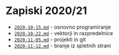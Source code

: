 # Zapiski 2020/21

* [`2020-10-15.md`](2020-10-15.md) - osnovno programiranje
* [`2020-10-22.md`](2020-10-22.md) - vektorji in razpredelnice
* [`2020-11-05.md`](2020-11-05.md) - projekti in git
* [`2020-11-12.md`](2020-11-12.md) - branje iz spletnih strani
